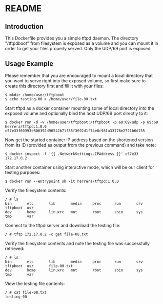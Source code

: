 # README

## Introduction

This Dockerfile provides you a simple tftpd daemon. The directory "/tftpdboot" from filesystem is exposed as a volume and you can mount it in order to get your files properly served. Only the UDP/69 port is exposed.

## Usage Example

Please remember that you are encouraged to mount a local directory that you want to serve right into the exposed volume, so first make sure to create this directory first and fill it with your files:

```
$ mkdir /home/user/tftpboot
$ echo testing-00 > /home/user/file-00.txt
```

Start tftpd as a docker container mounting some of local directory into the exposed volume and optionally bind the host UDP/69 port directly to it:

```
$ docker run -d -v /home/user/tftpboot:/tftpboot -p 69:69/udp -p 69:69 herrera/tftpd:1.0.0
c57e33f60993e806392d96542b71f35f3692d1f74e8c981a33776e2721b6d735
```

Now get the started container IP address based on the shortened version from its ID (provided as output from the previous command) and take note:

```
$ docker inspect -f '{{ .NetworkSettings.IPAddress }}' c57e33
172.17.0.2
```

Start another container using interactive mode, which will be our client for testing purposes:

```
$ docker run --entrypoint sh -it herrera/tftpd:1.0.0
```

Verify the filesystem contents:

```
/ # ls
bin       etc       lib       media     proc      run       srv       tftpboot  usr
dev       home      linuxrc   mnt       root      sbin      sys       tmp       var
```

Connect to the tftpd server and download the testing file:
```
/ # tftp 172.17.0.2 -c get file-00.txt
```

Verify the filesystem contents and note the testing file was successfully retrieved:
```
/ # ls
bin       etc       lib       media     proc      run       srv       tftpboot  usr       file-00.txt
dev       home      linuxrc   mnt       root      sbin      sys       tmp       var
```

View the testing file contents:
```
/ # cat file-00.txt
testing-00
```
